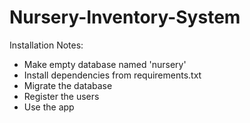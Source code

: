 # Nursery-Inventory-System
Installation Notes:
- Make empty database named 'nursery'
- Install dependencies from requirements.txt
- Migrate the database
- Register the users
- Use the app
